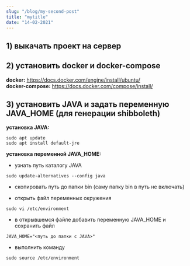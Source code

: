 ```yaml
---
slug: "/blog/my-second-post"
title: "mytitle"
date: "14-02-2021"
---
```


## 1) выкачать проект на сервер 
## 2) установить docker и docker-compose
 **docker:** https://docs.docker.com/engine/install/ubuntu/  
**docker-compose:** https://docs.docker.com/compose/install/ 

## 3) установить JAVA и задать переменную JAVA_HOME (для генерации shibboleth)  
**установка JAVA:**
```
sudo apt update  
sudo apt install default-jre
```
**установка переменной JAVA_HOME:**

- узнать путь каталогу JAVA 
```
sudo update-alternatives --config java
```

- скопировать путь до папки bin (саму папку bin в путь не включать)

- открыть файл переменных окружения

```
sudo vi /etc/environment
```
- в открывшемся файле добавить переменную JAVA_HOME и сохранить файл
```
JAVA_HOME="<путь до папки с JAVA>"
```
- выполнить команду 
```
sudo source /etc/environment
```